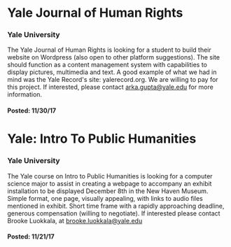 <!-- Gigs Format
# <Company Name>

### <Location>

<Description>

[<Link Title>](<link>)

#### Posted: <date_posted>
-->


# Yale Journal of Human Rights

### Yale University

The Yale Journal of Human Rights is looking for a student to build their website on Wordpress (also open to other platform suggestions). The site should function as a content management system with capabilities to display pictures, multimedia and text. A good example of what we had in mind was the Yale Record's site: yalerecord.org. We are willing to pay for this project. If interested, please contact arka.gupta@yale.edu for more
information.


#### Posted: 11/30/17


# Yale: Intro To Public Humanities

### Yale University

The Yale course on Intro to Public Humanities is looking for a computer science major to assist in creating a webpage to accompany an exhibit installation to be displayed December 8th in the New Haven Museum. Simple format, one page, visually appealing, with links to audio files mentioned in exhibit. Short time frame with a rapidly approaching deadline, generous compensation (willing to negotiate). If interested please contact Brooke Luokkala, at  brooke.luokkala@yale.edu


#### Posted: 11/21/17
